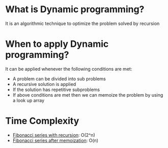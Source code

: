 # What is Dynamic programming?
It is an algorithmic technique to optimize the problem solved by recursion

# When to apply Dynamic programming?
It can be applied whenever the following conditions are met:
 * A problem can be divided into sub problems
 * A recursive solution is applied
 * If the solution has repetitive subproblems
* If above conditions are met then we can memoize the problem by using a look up array

# Time Complexity
  * [Fibonacci series with recursion](https://github.com/Subathra19/Data-Structures-and-Algorithms/blob/main/Algorithms/Dynamic-Programming/fibrecusion.c): O(2^n)
  * [Fibonacci series after memoization](https://github.com/Subathra19/Data-Structures-and-Algorithms/blob/main/Algorithms/Dynamic-Programming/fibmemoization.c): O(n)
